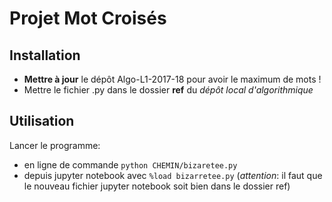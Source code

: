 # Projet Mot Croisés

## Installation

- **Mettre à jour** le dépôt Algo-L1-2017-18 pour avoir le maximum de mots !  
- Mettre le fichier .py dans le dossier **ref** du *dépôt local d'algorithmique*

## Utilisation

Lancer le programme:
- en ligne de commande `python CHEMIN/bizaretee.py`
- depuis jupyter notebook avec `%load bizarretee.py` (*attention*: il faut que le nouveau fichier jupyter notebook soit bien dans le dossier ref)
